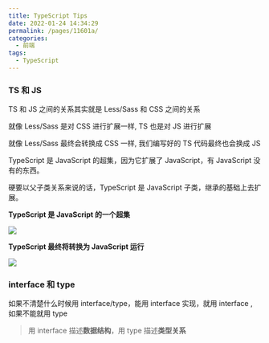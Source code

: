```yaml
---
title: TypeScript Tips
date: 2022-01-24 14:34:29
permalink: /pages/11601a/
categories:
  - 前端
tags:
  - TypeScript
---
```


### TS 和 JS

TS 和 JS 之间的关系其实就是 Less/Sass 和 CSS 之间的关系

就像 Less/Sass 是对 CSS 进行扩展一样, TS 也是对 JS 进行扩展

就像 Less/Sass 最终会转换成 CSS 一样, 我们编写好的 TS 代码最终也会换成 JS

TypeScript 是 JavaScript 的超集，因为它扩展了 JavaScript，有 JavaScript 没有的东西。

硬要以父子类关系来说的话，TypeScript 是 JavaScript 子类，继承的基础上去扩展。

**TypeScript 是 JavaScript 的一个超集**

![](https://qiniu.espe.work/blog/20220422095456.png)

**TypeScript 最终将转换为 JavaScript 运行**

![](https://qiniu.espe.work/blog/20220422100948.png)

### interface 和 type

如果不清楚什么时候用 interface/type，能用 interface 实现，就用 interface , 如果不能就用 type

> 用 interface 描述**数据结构**，用 type 描述**类型关系**

